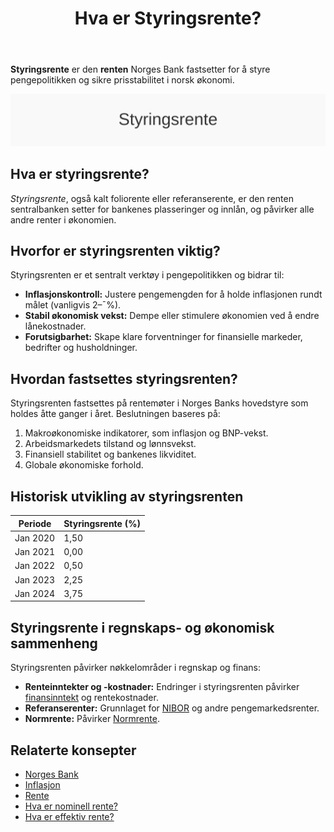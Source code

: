 ﻿---
title: "Hva er Styringsrente?"
meta_title: "Hva er Styringsrente?"
meta_description: '**Styringsrente** er den **renten** Norges Bank fastsetter for å styre pengepolitikken og sikre prisstabilitet i norsk økonomi.'
slug: styringsrente
type: blog
layout: pages/single
---

**Styringsrente** er den **renten** Norges Bank fastsetter for å styre pengepolitikken og sikre prisstabilitet i norsk økonomi.

![Styringsrente](styringsrente-image.svg)

## Hva er styringsrente?

*Styringsrente*, også kalt foliorente eller referanserente, er den renten sentralbanken setter for bankenes plasseringer og innlån, og påvirker alle andre renter i økonomien.

## Hvorfor er styringsrenten viktig?

Styringsrenten er et sentralt verktøy i pengepolitikken og bidrar til:

* **Inflasjonskontroll:** Justere pengemengden for å holde inflasjonen rundt målet (vanligvis 2–¯%).
* **Stabil økonomisk vekst:** Dempe eller stimulere økonomien ved å endre lånekostnader.
* **Forutsigbarhet:** Skape klare forventninger for finansielle markeder, bedrifter og husholdninger.

## Hvordan fastsettes styringsrenten?

Styringsrenten fastsettes på rentemøter i Norges Banks hovedstyre som holdes åtte ganger i året. Beslutningen baseres på:

1. Makroøkonomiske indikatorer, som inflasjon og BNP-vekst.
2. Arbeidsmarkedets tilstand og lønnsvekst.
3. Finansiell stabilitet og bankenes likviditet.
4. Globale økonomiske forhold.

## Historisk utvikling av styringsrenten

| Periode     | Styringsrente (%) |
|-------------|-------------------|
| Jan 2020    | 1,50              |
| Jan 2021    | 0,00              |
| Jan 2022    | 0,50              |
| Jan 2023    | 2,25              |
| Jan 2024    | 3,75              |

## Styringsrente i regnskaps- og økonomisk sammenheng

Styringsrenten påvirker nøkkelområder i regnskap og finans:

* **Renteinntekter og -kostnader:** Endringer i styringsrenten påvirker [finansinntekt](/blogs/regnskap/finansinntekt "Finansinntekt “ Renter, utbytte og kapitalgevinster") og rentekostnader.
* **Referanserenter:** Grunnlaget for [NIBOR](/blogs/regnskap/nibor "NIBOR “ Norsk Interbank Offered Rate") og andre pengemarkedsrenter.
* **Normrente:** Påvirker [Normrente](/blogs/regnskap/normrente "Hva er Normrente? Komplett Guide til Normrente i Norsk Regnskapspraksis").

## Relaterte konsepter

* [Norges Bank](/blogs/regnskap/norges-bank "Hva er Norges Bank? Rolle og Funksjoner i Norsk Økonomi")
* [Inflasjon](/blogs/regnskap/hva-er-inflasjon "Hva er inflasjon? En guide til pengepolitikk og styringsrente")
* [Rente](/blogs/regnskap/rente "Rente “ En komplett guide til rente i regnskap")
* [Hva er nominell rente?](/blogs/regnskap/hva-er-nominell-rente "Hva er nominell rente? Definisjon og Beregning")
* [Hva er effektiv rente?](/blogs/regnskap/hva-er-effektiv-rente "Hva er effektiv rente? Beregning og Eksempler")









